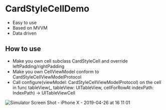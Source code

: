 # CardStyleCellDemo

* Easy to use
* Based on MVVM
* Data driven

## How to use
* Make you own cell subclass CardStyleCell and override leftPadding/rightPadding
* Make you own CellViewModel conform to CardStyleCellViewModelProtocol
* Call configure(viewModel: CardStyleCellViewModelProtocol) on the cell in func tableView(_ tableView: UITableView, cellForRowAt indexPath: IndexPath) -> UITableViewCell

![Simulator Screen Shot - iPhone X - 2019-04-26 at 16 11 01](https://user-images.githubusercontent.com/46996132/56863879-4c592b80-69ff-11e9-8521-454b9734be89.png)
